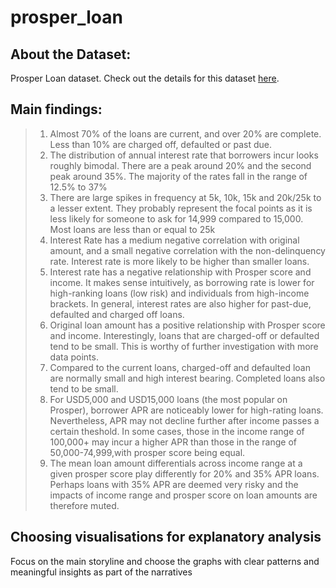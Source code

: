 # prosper_loan
## About the Dataset:
Prosper Loan dataset. Check out the details for this dataset [here](https://www.google.com/url?q=https://docs.google.com/spreadsheet/ccc?key%3D0AllIqIyvWZdadDd5NTlqZ1pBMHlsUjdrOTZHaVBuSlE%26usp%3Dsharing&sa=D&ust=1554486256024000).

## Main findings:
> 1. Almost 70% of the loans are current, and over 20% are complete. Less than 10% are charged off, defaulted or past due.
> 2. The distribution of annual interest rate that borrowers incur looks roughly bimodal. There are a peak around 20% and the second peak around 35%. The majority of the rates fall in the range of 12.5% to 37%
> 3. There are large spikes in frequency at 5k, 10k, 15k and 20k/25k to a lesser extent. They probably represent the focal points as it is less likely for someone to ask for 14,999 compared to 15,000. Most loans are less than or equal to 25k
> 4. Interest Rate has a medium negative correlation with original amount, and a small negative correlation with the non-delinquency rate. Interest rate is more likely to be higher than smaller loans.
> 5. Interest rate has a negative relationship with Prosper score and income. It makes sense intuitively, as borrowing rate is lower for high-ranking loans (low risk) and individuals from high-income brackets. In general, interest rates are also higher for past-due, defaulted and charged off loans.
> 6. Original loan amount has a positive relationship with Prosper score and income. Interestingly, loans that are charged-off or defaulted tend to be small. This is worthy of further investigation with more data points.
> 7. Compared to the current loans, charged-off and defaulted loan are normally small and high interest bearing. Completed loans also tend to be small.
> 8. For USD5,000 and USD15,000 loans (the most popular on Prosper), borrower APR are noticeably lower for high-rating loans. Nevertheless, APR may not decline further after income passes a certain theshold. In some cases, those in the income range of 100,000+ may incur a higher APR than those in the range of 50,000-74,999,with prosper score being equal.
> 9. The mean loan amount differentials across income range at a given prosper score play differently for 20% and 35% APR loans. Perhaps loans with 35% APR are deemed very risky and the impacts of income range and prosper score on loan amounts are therefore muted.

## Choosing visualisations for explanatory analysis
Focus on the main storyline and choose the graphs with clear patterns and meaningful insights as part of the narratives


